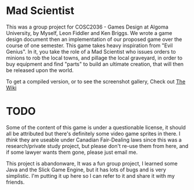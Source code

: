 # Mad Scientist
This was a group project for COSC2036 - Games Design at Algoma University,
by Myself, Leon Fiddler and Ken Briggs. We wrote a game design document then an implementation
of our proposed game over the course of one semester. This game takes heavy
inspiration from "Evil Genius". In it, you take the role of a Mad Scientist who issues orders to minions to rob the local towns, and pillage the local graveyard, in order to buy equipment and find "parts" to build an ultimate creation, that will then be released upon the world.

To get a compiled version, or to see the screenshot gallery, Check out [The Wiki](https://github.com/grevian/Mad-Scientist/wiki)

# TODO

Some of the content of this game is under a questionable license, it should all
be attributed but there's definitely some video game sprites in there. 
I *think* they are useable under Canadian Fair-Dealing laws since this 
was a research/private study project, but please don't re-use them from here, 
and if some lawyer wants them gone, please just email me.

This project is abandonware, It was a fun group project, I learned some Java
and the Slick Game Engine, but it has lots of bugs and is very simplistic. I'm
putting it up here so I can refer to it and share it with my friends.

